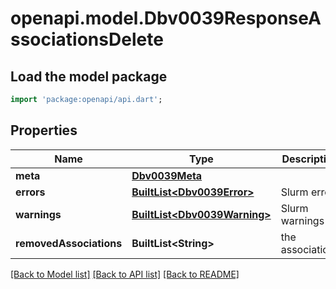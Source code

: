 # openapi.model.Dbv0039ResponseAssociationsDelete

## Load the model package
```dart
import 'package:openapi/api.dart';
```

## Properties
Name | Type | Description | Notes
------------ | ------------- | ------------- | -------------
**meta** | [**Dbv0039Meta**](Dbv0039Meta.md) |  | [optional] 
**errors** | [**BuiltList&lt;Dbv0039Error&gt;**](Dbv0039Error.md) | Slurm errors | [optional] 
**warnings** | [**BuiltList&lt;Dbv0039Warning&gt;**](Dbv0039Warning.md) | Slurm warnings | [optional] 
**removedAssociations** | **BuiltList&lt;String&gt;** | the associations | [optional] 

[[Back to Model list]](../README.md#documentation-for-models) [[Back to API list]](../README.md#documentation-for-api-endpoints) [[Back to README]](../README.md)



